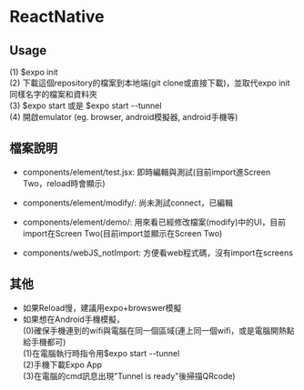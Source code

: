 # ReactNative
## Usage
  (1) $expo init <your project name>  
  (2) 下載這個repository的檔案到本地端(git clone或直接下載)，並取代expo init <your project name>同樣名字的檔案和資料夾  
  (3) $expo start 或是 $expo start --tunnel  
  (4) 開啟emulator (eg. browser, android模擬器, android手機等)  
  
## 檔案說明
- components/element/test.jsx:  即時編輯與測試(目前import進Screen Two，reload時會顯示)
- components/element/modify/:  尚未測試connect，已編輯
- components/element/demo/:  用來看已經修改檔案(modify)中的UI，目前import在Screen Two(目前import並顯示在Screen Two)

- components/webJS_notImport: 方便看web程式碼，沒有import在screens

## 其他
- 如果Reload慢，建議用expo+browswer模擬
- 如果想在Android手機模擬，  
   (0)確保手機連到的wifi與電腦在同一個區域(連上同一個wifi，或是電腦開熱點給手機都可)  
   (1)在電腦執行時指令用$expo start --tunnel    
   (2)手機下載Expo App    
   (3)在電腦的cmd訊息出現"Tunnel is ready"後掃描QRcode)  
